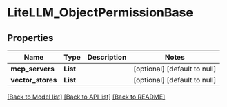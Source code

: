 # LiteLLM_ObjectPermissionBase
## Properties

| Name | Type | Description | Notes |
|------------ | ------------- | ------------- | -------------|
| **mcp\_servers** | **List** |  | [optional] [default to null] |
| **vector\_stores** | **List** |  | [optional] [default to null] |

[[Back to Model list]](../README.md#documentation-for-models) [[Back to API list]](../README.md#documentation-for-api-endpoints) [[Back to README]](../README.md)

